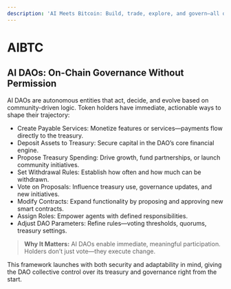 ```yaml
---
description: 'AI Meets Bitcoin: Build, trade, explore, and govern—all on-chain.'
---
```


# AIBTC

## AI DAOs: On-Chain Governance Without Permission

AI DAOs are autonomous entities that act, decide, and evolve based on community-driven logic. Token holders have immediate, actionable ways to shape their trajectory:&#x20;

* Create Payable Services: Monetize features or services—payments flow directly to the treasury.&#x20;
* Deposit Assets to Treasury: Secure capital in the DAO’s core financial engine.&#x20;
* Propose Treasury Spending: Drive growth, fund partnerships, or launch community initiatives.&#x20;
* Set Withdrawal Rules: Establish how often and how much can be withdrawn.&#x20;
* Vote on Proposals: Influence treasury use, governance updates, and new initiatives.
* Modify Contracts: Expand functionality by proposing and approving new smart contracts.
* Assign Roles: Empower agents with defined responsibilities.
* Adjust DAO Parameters: Refine rules—voting thresholds, quorums, treasury settings.

> **Why It Matters:** AI DAOs enable immediate, meaningful participation. Holders don’t just vote—they execute change.

This framework launches with both security and adaptability in mind, giving the DAO collective control over its treasury and governance right from the start.
